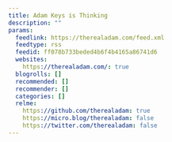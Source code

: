 ```yaml
---
title: Adam Keys is Thinking
description: ""
params:
  feedlink: https://therealadam.com/feed.xml
  feedtype: rss
  feedid: ff078b733beded4b6f4b4165a86741d6
  websites:
    https://therealadam.com/: true
  blogrolls: []
  recommended: []
  recommender: []
  categories: []
  relme:
    https://github.com/therealadam: true
    https://micro.blog/therealadam: false
    https://twitter.com/therealadam: false
---
```

